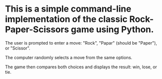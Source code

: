 # This is a simple command-line implementation of the classic Rock-Paper-Scissors game using Python.

The user is prompted to enter a move: "Rock", "Papar" (should be "Paper"), or "Scissor".

The computer randomly selects a move from the same options.

The game then compares both choices and displays the result: win, lose, or tie.
